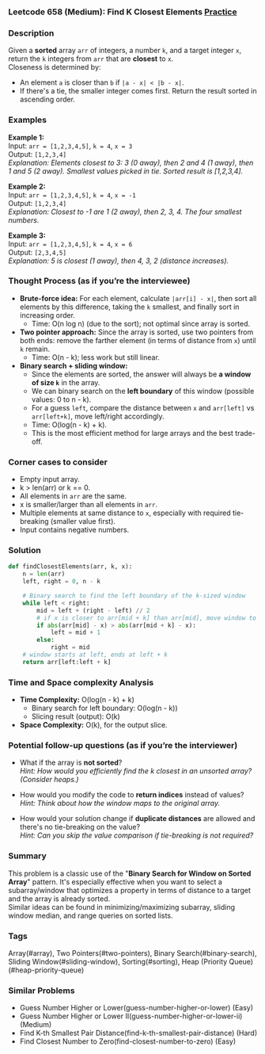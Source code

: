 ### Leetcode 658 (Medium): Find K Closest Elements [Practice](https://leetcode.com/problems/find-k-closest-elements)

### Description  
Given a **sorted** array `arr` of integers, a number `k`, and a target integer `x`, return the `k` integers from `arr` that are **closest** to `x`.  
Closeness is determined by:
- An element `a` is closer than `b` if `|a - x| < |b - x|`.
- If there's a tie, the smaller integer comes first.
Return the result sorted in ascending order.

### Examples  

**Example 1:**  
Input: `arr = [1,2,3,4,5]`, `k = 4`, `x = 3`  
Output: `[1,2,3,4]`  
*Explanation: Elements closest to 3: 3 (0 away), then 2 and 4 (1 away), then 1 and 5 (2 away). Smallest values picked in tie. Sorted result is [1,2,3,4].*

**Example 2:**  
Input: `arr = [1,2,3,4,5]`, `k = 4`, `x = -1`  
Output: `[1,2,3,4]`  
*Explanation: Closest to -1 are 1 (2 away), then 2, 3, 4. The four smallest numbers.*

**Example 3:**  
Input: `arr = [1,2,3,4,5]`, `k = 4`, `x = 6`  
Output: `[2,3,4,5]`  
*Explanation: 5 is closest (1 away), then 4, 3, 2 (distance increases).*

### Thought Process (as if you’re the interviewee)  
- **Brute-force idea:** For each element, calculate `|arr[i] - x|`, then sort all elements by this difference, taking the `k` smallest, and finally sort in increasing order.
  - Time: O(n log n) (due to the sort); not optimal since array is sorted.
- **Two pointer approach:** Since the array is sorted, use two pointers from both ends: remove the farther element (in terms of distance from `x`) until `k` remain.
  - Time: O(n - k); less work but still linear.
- **Binary search + sliding window:**  
  - Since the elements are sorted, the answer will always be **a window of size `k`** in the array.
  - We can binary search on the **left boundary** of this window (possible values: 0 to n - k).
  - For a guess `left`, compare the distance between `x` and `arr[left]` vs `arr[left+k]`, move left/right accordingly.
  - Time: O(log(n - k) + k).
  - This is the most efficient method for large arrays and the best trade-off.

### Corner cases to consider  
- Empty input array.
- k > len(arr) or k == 0.
- All elements in `arr` are the same.
- x is smaller/larger than all elements in `arr`.
- Multiple elements at same distance to `x`, especially with required tie-breaking (smaller value first).
- Input contains negative numbers.

### Solution

```python
def findClosestElements(arr, k, x):
    n = len(arr)
    left, right = 0, n - k

    # Binary search to find the left boundary of the k-sized window
    while left < right:
        mid = left + (right - left) // 2
        # if x is closer to arr[mid + k] than arr[mid], move window to the right
        if abs(arr[mid] - x) > abs(arr[mid + k] - x):
            left = mid + 1
        else:
            right = mid
    # window starts at left, ends at left + k
    return arr[left:left + k]
```

### Time and Space complexity Analysis  
- **Time Complexity:** O(log(n - k) + k)
  - Binary search for left boundary: O(log(n - k))
  - Slicing result (output): O(k)
- **Space Complexity:** O(k), for the output slice.

### Potential follow-up questions (as if you’re the interviewer)  

- What if the array is **not sorted**?  
  *Hint: How would you efficiently find the k closest in an unsorted array? (Consider heaps.)*

- How would you modify the code to **return indices** instead of values?  
  *Hint: Think about how the window maps to the original array.*

- How would your solution change if **duplicate distances** are allowed and there's no tie-breaking on the value?  
  *Hint: Can you skip the value comparison if tie-breaking is not required?*

### Summary
This problem is a classic use of the "**Binary Search for Window on Sorted Array**" pattern. It's especially effective when you want to select a subarray/window that optimizes a property in terms of distance to a target and the array is already sorted.  
Similar ideas can be found in minimizing/maximizing subarray, sliding window median, and range queries on sorted lists.

### Tags
Array(#array), Two Pointers(#two-pointers), Binary Search(#binary-search), Sliding Window(#sliding-window), Sorting(#sorting), Heap (Priority Queue)(#heap-priority-queue)

### Similar Problems
- Guess Number Higher or Lower(guess-number-higher-or-lower) (Easy)
- Guess Number Higher or Lower II(guess-number-higher-or-lower-ii) (Medium)
- Find K-th Smallest Pair Distance(find-k-th-smallest-pair-distance) (Hard)
- Find Closest Number to Zero(find-closest-number-to-zero) (Easy)